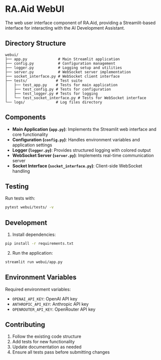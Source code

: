 # RA.Aid WebUI

The web user interface component of RA.Aid, providing a Streamlit-based interface for interacting with the AI Development Assistant.

## Directory Structure

```
webui/
├── app.py              # Main Streamlit application
├── config.py           # Configuration management
├── logger.py           # Logging setup and utilities
├── server.py           # WebSocket server implementation
├── socket_interface.py # WebSocket client interface
├── tests/             # Test suite
│   ├── test_app.py    # Tests for main application
│   ├── test_config.py # Tests for configuration
│   ├── test_logger.py # Tests for logging
│   └── test_socket_interface.py # Tests for WebSocket interface
└── logs/              # Log files directory
```

## Components

- **Main Application (`app.py`)**: Implements the Streamlit web interface and core functionality
- **Configuration (`config.py`)**: Handles environment variables and application settings
- **Logger (`logger.py`)**: Provides structured logging with colored output
- **WebSocket Server (`server.py`)**: Implements real-time communication server
- **Socket Interface (`socket_interface.py`)**: Client-side WebSocket handling

## Testing

Run tests with:
```bash
pytest webui/tests/ -v
```

## Development

1. Install dependencies:
```bash
pip install -r requirements.txt
```

2. Run the application:
```bash
streamlit run webui/app.py
```

## Environment Variables

Required environment variables:
- `OPENAI_API_KEY`: OpenAI API key
- `ANTHROPIC_API_KEY`: Anthropic API key
- `OPENROUTER_API_KEY`: OpenRouter API key

## Contributing

1. Follow the existing code structure
2. Add tests for new functionality
3. Update documentation as needed
4. Ensure all tests pass before submitting changes 